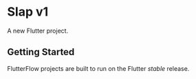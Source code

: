 # Slap v1

A new Flutter project.

## Getting Started

FlutterFlow projects are built to run on the Flutter _stable_ release.
